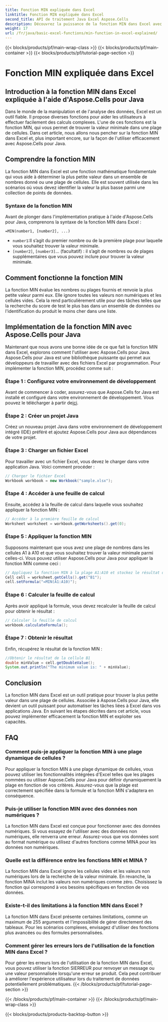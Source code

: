 ```yaml
---
title: Fonction MIN expliquée dans Excel
linktitle: Fonction MIN expliquée dans Excel
second_title: API de traitement Java Excel Aspose.Cells
description: Découvrez la puissance de la fonction MIN dans Excel avec Aspose.Cells pour Java. Apprenez à trouver les valeurs minimales sans effort.
weight: 17
url: /fr/java/basic-excel-functions/min-function-in-excel-explained/
---
```


{{< blocks/products/pf/main-wrap-class >}}
{{< blocks/products/pf/main-container >}}
{{< blocks/products/pf/tutorial-page-section >}}

# Fonction MIN expliquée dans Excel


## Introduction à la fonction MIN dans Excel expliquée à l'aide d'Aspose.Cells pour Java

Dans le monde de la manipulation et de l'analyse des données, Excel est un outil fiable. Il propose diverses fonctions pour aider les utilisateurs à effectuer facilement des calculs complexes. L'une de ces fonctions est la fonction MIN, qui vous permet de trouver la valeur minimale dans une plage de cellules. Dans cet article, nous allons nous pencher sur la fonction MIN dans Excel et, plus important encore, sur la façon de l'utiliser efficacement avec Aspose.Cells pour Java.

## Comprendre la fonction MIN

La fonction MIN dans Excel est une fonction mathématique fondamentale qui vous aide à déterminer la plus petite valeur dans un ensemble de nombres donné ou une plage de cellules. Elle est souvent utilisée dans les scénarios où vous devez identifier la valeur la plus basse parmi une collection de points de données.

### Syntaxe de la fonction MIN

Avant de plonger dans l'implémentation pratique à l'aide d'Aspose.Cells pour Java, comprenons la syntaxe de la fonction MIN dans Excel :

```
=MIN(number1, [number2], ...)
```

- `number1`:Il s’agit du premier nombre ou de la première plage pour laquelle vous souhaitez trouver la valeur minimale.
- `[number2]`, `[number3]`... (facultatif) : il s’agit de nombres ou de plages supplémentaires que vous pouvez inclure pour trouver la valeur minimale.

## Comment fonctionne la fonction MIN

La fonction MIN évalue les nombres ou plages fournis et renvoie la plus petite valeur parmi eux. Elle ignore toutes les valeurs non numériques et les cellules vides. Cela la rend particulièrement utile pour des tâches telles que la recherche du score de test le plus bas dans un ensemble de données ou l'identification du produit le moins cher dans une liste.

## Implémentation de la fonction MIN avec Aspose.Cells pour Java

Maintenant que nous avons une bonne idée de ce que fait la fonction MIN dans Excel, explorons comment l'utiliser avec Aspose.Cells pour Java. Aspose.Cells pour Java est une bibliothèque puissante qui permet aux développeurs de travailler avec des fichiers Excel par programmation. Pour implémenter la fonction MIN, procédez comme suit :

### Étape 1 : Configurez votre environnement de développement

 Avant de commencer à coder, assurez-vous que Aspose.Cells for Java est installé et configuré dans votre environnement de développement. Vous pouvez le télécharger à partir de[ici](https://releases.aspose.com/cells/java/).

### Étape 2 : Créer un projet Java

Créez un nouveau projet Java dans votre environnement de développement intégré (IDE) préféré et ajoutez Aspose.Cells pour Java aux dépendances de votre projet.

### Étape 3 : Charger un fichier Excel

Pour travailler avec un fichier Excel, vous devez le charger dans votre application Java. Voici comment procéder :

```java
// Charger le fichier Excel
Workbook workbook = new Workbook("sample.xlsx");
```

### Étape 4 : Accéder à une feuille de calcul

Ensuite, accédez à la feuille de calcul dans laquelle vous souhaitez appliquer la fonction MIN :

```java
// Accéder à la première feuille de calcul
Worksheet worksheet = workbook.getWorksheets().get(0);
```

### Étape 5 : Appliquer la fonction MIN

Supposons maintenant que vous avez une plage de nombres dans les cellules A1 à A10 et que vous souhaitez trouver la valeur minimale parmi celles-ci. Vous pouvez utiliser Aspose.Cells pour Java pour appliquer la fonction MIN comme ceci :

```java
// Appliquez la fonction MIN à la plage A1:A10 et stockez le résultat dans la cellule B1
Cell cell = worksheet.getCells().get("B1");
cell.setFormula("=MIN(A1:A10)");
```

### Étape 6 : Calculer la feuille de calcul

Après avoir appliqué la formule, vous devez recalculer la feuille de calcul pour obtenir le résultat :

```java
// Calculer la feuille de calcul
workbook.calculateFormula();
```

### Étape 7 : Obtenir le résultat

Enfin, récupérez le résultat de la fonction MIN :

```java
//Obtenir le résultat de la cellule B1
double minValue = cell.getDoubleValue();
System.out.println("The minimum value is: " + minValue);
```

## Conclusion

La fonction MIN dans Excel est un outil pratique pour trouver la plus petite valeur dans une plage de cellules. Associée à Aspose.Cells pour Java, elle devient un outil puissant pour automatiser les tâches liées à Excel dans vos applications Java. En suivant les étapes décrites dans cet article, vous pouvez implémenter efficacement la fonction MIN et exploiter ses capacités.

## FAQ

### Comment puis-je appliquer la fonction MIN à une plage dynamique de cellules ?

Pour appliquer la fonction MIN à une plage dynamique de cellules, vous pouvez utiliser les fonctionnalités intégrées d'Excel telles que les plages nommées ou utiliser Aspose.Cells pour Java pour définir dynamiquement la plage en fonction de vos critères. Assurez-vous que la plage est correctement spécifiée dans la formule et la fonction MIN s'adaptera en conséquence.

### Puis-je utiliser la fonction MIN avec des données non numériques ?

La fonction MIN dans Excel est conçue pour fonctionner avec des données numériques. Si vous essayez de l'utiliser avec des données non numériques, elle renverra une erreur. Assurez-vous que vos données sont au format numérique ou utilisez d'autres fonctions comme MINA pour les données non numériques.

### Quelle est la différence entre les fonctions MIN et MINA ?

La fonction MIN dans Excel ignore les cellules vides et les valeurs non numériques lors de la recherche de la valeur minimale. En revanche, la fonction MINA inclut les valeurs non numériques comme zéro. Choisissez la fonction qui correspond à vos besoins spécifiques en fonction de vos données.

### Existe-t-il des limitations à la fonction MIN dans Excel ?

La fonction MIN dans Excel présente certaines limitations, comme un maximum de 255 arguments et l'impossibilité de gérer directement des tableaux. Pour les scénarios complexes, envisagez d'utiliser des fonctions plus avancées ou des formules personnalisées.

### Comment gérer les erreurs lors de l'utilisation de la fonction MIN dans Excel ?

Pour gérer les erreurs lors de l'utilisation de la fonction MIN dans Excel, vous pouvez utiliser la fonction SIERREUR pour renvoyer un message ou une valeur personnalisée lorsqu'une erreur se produit. Cela peut contribuer à améliorer l'expérience utilisateur lors du traitement de données potentiellement problématiques.
{{< /blocks/products/pf/tutorial-page-section >}}

{{< /blocks/products/pf/main-container >}}
{{< /blocks/products/pf/main-wrap-class >}}

{{< blocks/products/products-backtop-button >}}
